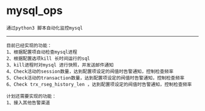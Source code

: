# mysql_ops #
    通过python3 脚本自动化监控mysql
* * *
```
目前已经实现的功能：
1、根据配置项自动检查mysql进程
2、根据配置选项kill 长时间运行的sql
3、kill进程时对mysql 进行快照，并发送邮件通知
4、Check活动的session数量，达到配置项设定的阀值时告警通知，控制检查频率
5、Check活动的transaction数量，达到配置项设定的阀值时告警通知，控制检查频率
6、Check trx_rseg_history_len ，达到配置项设定的阀值时告警通知，控制检查频率
```

```
计划还需要实现的功能：
1、接入其他告警渠道
```
